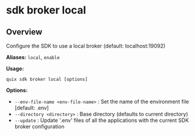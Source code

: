 # sdk broker local

## Overview

Configure the SDK to use a local broker (default: localhost:19092)

**Aliases:** `local`, `enable`

**Usage:**

```
quix sdk broker local [options]
```

**Options:**

- `--env-file-name <env-file-name>` : Set the name of the environment file [default: .env]
- `--directory <directory>` : Base directory (defaults to current directory)
- `--update` : Update '.env' files of all the applications with the current SDK broker configuration


